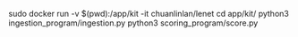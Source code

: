 sudo docker run -v $(pwd):/app/kit -it chuanlinlan/lenet
cd app/kit/
python3 ingestion_program/ingestion.py
python3 scoring_program/score.py


